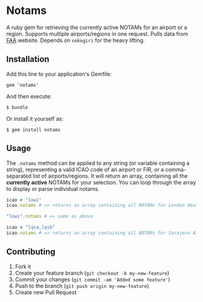 # Notams

A ruby gem for retrieving the currently active NOTAMs for an airport or a region.
Supports multiple airports/regions in one request. Pulls data from [FAA](http://www.faa.gov/) website.
Depends on `nokogiri` for the heavy lifting.

## Installation

Add this line to your application's Gemfile:

    gem 'notams'

And then execute:

    $ bundle

Or install it yourself as:

    $ gem install notams

## Usage

The `.notams` method can be applied to any string (or variable containing a string), representing a valid
ICAO code of an airport or FIR, or a comma-separated list of airports/regions. It will return an array,
containing all the **currently active** NOTAMs for your selection. You can loop through the array to display or
parse individual notams.

```ruby
icao = "lowi"
icao.notams # => returns an array containing all NOTAMs for London Heathrow

"lowi".notams # => same as above

icao = "lqsa,lqsb"
icao.notams # => returns an array containing all NOTAMs for Sarajevo Airport and Bosnia and Herzegovina FIR
```

## Contributing

1. Fork it
2. Create your feature branch (`git checkout -b my-new-feature`)
3. Commit your changes (`git commit -am 'Added some feature'`)
4. Push to the branch (`git push origin my-new-feature`)
5. Create new Pull Request
